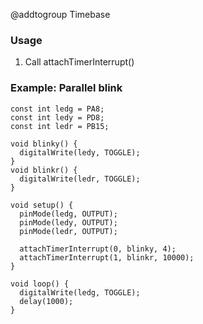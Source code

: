@addtogroup Timebase

### Usage

1. Call attachTimerInterrupt()

### Example: Parallel blink

~~~{.cpp}
const int ledg = PA8;
const int ledy = PD8;
const int ledr = PB15;

void blinky() {
  digitalWrite(ledy, TOGGLE);
}
void blinkr() {
  digitalWrite(ledr, TOGGLE);
}

void setup() {
  pinMode(ledg, OUTPUT);
  pinMode(ledy, OUTPUT);
  pinMode(ledr, OUTPUT);

  attachTimerInterrupt(0, blinky, 4);
  attachTimerInterrupt(1, blinkr, 10000);
}

void loop() {
  digitalWrite(ledg, TOGGLE);
  delay(1000);
}
~~~

